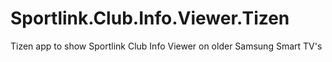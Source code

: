 # Sportlink.Club.Info.Viewer.Tizen
Tizen app to show Sportlink Club Info Viewer on older Samsung Smart TV's
